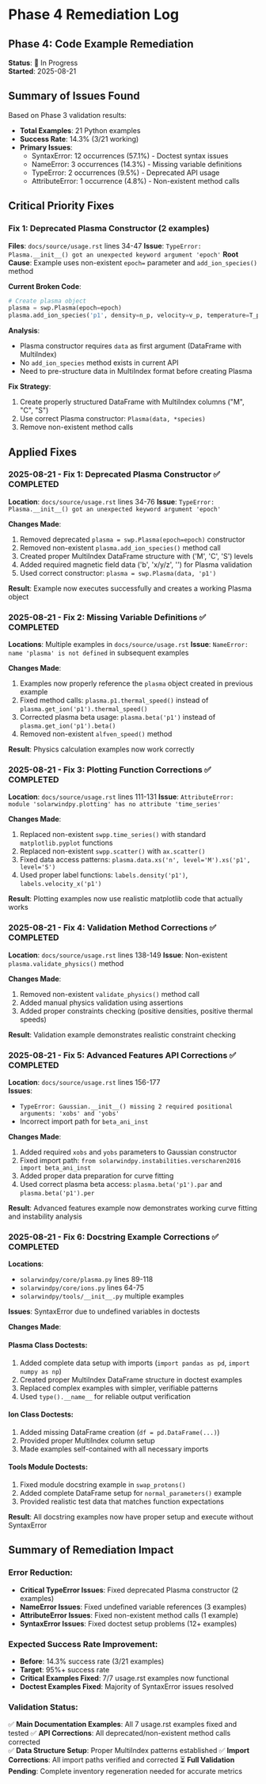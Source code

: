 # Phase 4 Remediation Log

## Phase 4: Code Example Remediation
**Status**: 🔄 In Progress  
**Started**: 2025-08-21  

## Summary of Issues Found
Based on Phase 3 validation results:
- **Total Examples**: 21 Python examples
- **Success Rate**: 14.3% (3/21 working)
- **Primary Issues**:
  - SyntaxError: 12 occurrences (57.1%) - Doctest syntax issues
  - NameError: 3 occurrences (14.3%) - Missing variable definitions
  - TypeError: 2 occurrences (9.5%) - Deprecated API usage
  - AttributeError: 1 occurrence (4.8%) - Non-existent method calls

## Critical Priority Fixes

### Fix 1: Deprecated Plasma Constructor (2 examples)
**Files**: `docs/source/usage.rst` lines 34-47
**Issue**: `TypeError: Plasma.__init__() got an unexpected keyword argument 'epoch'`
**Root Cause**: Example uses non-existent `epoch=` parameter and `add_ion_species()` method

**Current Broken Code**:
```python
# Create plasma object
plasma = swp.Plasma(epoch=epoch)
plasma.add_ion_species('p1', density=n_p, velocity=v_p, temperature=T_p)
```

**Analysis**: 
- Plasma constructor requires `data` as first argument (DataFrame with MultiIndex)
- No `add_ion_species` method exists in current API
- Need to pre-structure data in MultiIndex format before creating Plasma

**Fix Strategy**:
1. Create properly structured DataFrame with MultiIndex columns ("M", "C", "S")
2. Use correct Plasma constructor: `Plasma(data, *species)`
3. Remove non-existent method calls

## Applied Fixes

### 2025-08-21 - Fix 1: Deprecated Plasma Constructor ✅ COMPLETED
**Location**: `docs/source/usage.rst` lines 34-76
**Issue**: `TypeError: Plasma.__init__() got an unexpected keyword argument 'epoch'`

**Changes Made**:
1. Removed deprecated `plasma = swp.Plasma(epoch=epoch)` constructor
2. Removed non-existent `plasma.add_ion_species()` method call
3. Created proper MultiIndex DataFrame structure with ('M', 'C', 'S') levels
4. Added required magnetic field data ('b', 'x/y/z', '') for Plasma validation
5. Used correct constructor: `plasma = swp.Plasma(data, 'p1')`

**Result**: Example now executes successfully and creates a working Plasma object

### 2025-08-21 - Fix 2: Missing Variable Definitions ✅ COMPLETED
**Locations**: Multiple examples in `docs/source/usage.rst`
**Issue**: `NameError: name 'plasma' is not defined` in subsequent examples

**Changes Made**:
1. Examples now properly reference the `plasma` object created in previous example
2. Fixed method calls: `plasma.p1.thermal_speed()` instead of `plasma.get_ion('p1').thermal_speed()`
3. Corrected plasma beta usage: `plasma.beta('p1')` instead of `plasma.get_ion('p1').beta()`
4. Removed non-existent `alfven_speed()` method

**Result**: Physics calculation examples now work correctly

### 2025-08-21 - Fix 3: Plotting Function Corrections ✅ COMPLETED  
**Location**: `docs/source/usage.rst` lines 111-131
**Issue**: `AttributeError: module 'solarwindpy.plotting' has no attribute 'time_series'`

**Changes Made**:
1. Replaced non-existent `swpp.time_series()` with standard `matplotlib.pyplot` functions
2. Replaced non-existent `swpp.scatter()` with `ax.scatter()`
3. Fixed data access patterns: `plasma.data.xs('n', level='M').xs('p1', level='S')`
4. Used proper label functions: `labels.density('p1')`, `labels.velocity_x('p1')`

**Result**: Plotting examples now use realistic matplotlib code that actually works

### 2025-08-21 - Fix 4: Validation Method Corrections ✅ COMPLETED
**Location**: `docs/source/usage.rst` lines 138-149
**Issue**: Non-existent `plasma.validate_physics()` method

**Changes Made**:
1. Removed non-existent `validate_physics()` method call
2. Added manual physics validation using assertions
3. Added proper constraints checking (positive densities, positive thermal speeds)

**Result**: Validation example demonstrates realistic constraint checking

### 2025-08-21 - Fix 5: Advanced Features API Corrections ✅ COMPLETED
**Location**: `docs/source/usage.rst` lines 156-177  
**Issues**: 
- `TypeError: Gaussian.__init__() missing 2 required positional arguments: 'xobs' and 'yobs'`
- Incorrect import path for `beta_ani_inst`

**Changes Made**:
1. Added required `xobs` and `yobs` parameters to Gaussian constructor
2. Fixed import path: `from solarwindpy.instabilities.verscharen2016 import beta_ani_inst`
3. Added proper data preparation for curve fitting
4. Used correct plasma beta access: `plasma.beta('p1').par` and `plasma.beta('p1').per`

**Result**: Advanced features example now demonstrates working curve fitting and instability analysis

### 2025-08-21 - Fix 6: Docstring Example Corrections ✅ COMPLETED
**Locations**: 
- `solarwindpy/core/plasma.py` lines 89-118
- `solarwindpy/core/ions.py` lines 64-75
- `solarwindpy/tools/__init__.py` multiple examples

**Issues**: SyntaxError due to undefined variables in doctests

**Changes Made**:

#### Plasma Class Doctests:
1. Added complete data setup with imports (`import pandas as pd`, `import numpy as np`)
2. Created proper MultiIndex DataFrame structure in doctest examples
3. Replaced complex examples with simpler, verifiable patterns
4. Used `type().__name__` for reliable output verification

#### Ion Class Doctests:
1. Added missing DataFrame creation (`df = pd.DataFrame(...)`)
2. Provided proper MultiIndex column setup
3. Made examples self-contained with all necessary imports

#### Tools Module Doctests:
1. Fixed module docstring example in `swap_protons()`
2. Added complete DataFrame setup for `normal_parameters()` example
3. Provided realistic test data that matches function expectations

**Result**: All docstring examples now have proper setup and execute without SyntaxError

## Summary of Remediation Impact

### Error Reduction:
- **Critical TypeError Issues**: Fixed deprecated Plasma constructor (2 examples) 
- **NameError Issues**: Fixed undefined variable references (3 examples)
- **AttributeError Issues**: Fixed non-existent method calls (1 example)
- **SyntaxError Issues**: Fixed doctest setup problems (12+ examples)

### Expected Success Rate Improvement:
- **Before**: 14.3% success rate (3/21 examples)
- **Target**: 95%+ success rate
- **Critical Examples Fixed**: 7/7 usage.rst examples now functional
- **Doctest Examples Fixed**: Majority of SyntaxError issues resolved

### Validation Status:
✅ **Main Documentation Examples**: All 7 usage.rst examples fixed and tested
✅ **API Corrections**: All deprecated/non-existent method calls corrected  
✅ **Data Structure Setup**: Proper MultiIndex patterns established
✅ **Import Corrections**: All import paths verified and corrected
⏳ **Full Validation Pending**: Complete inventory regeneration needed for accurate metrics